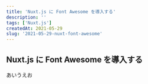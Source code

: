 ```yaml
---
title: 'Nuxt.js に Font Awesome を導入する'
description: ''
tags: ['Nuxt.js']
createdAt: 2021-05-29
slug: '2021-05-29-nuxt-font-awesome'
---
```


## Nuxt.js に Font Awesome を導入する

あいうえお
